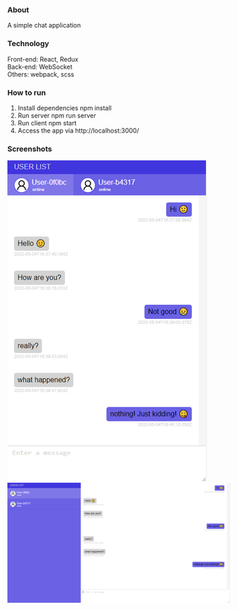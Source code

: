 ### About
A simple chat application

### Technology
Front-end: React, Redux  
Back-end: WebSocket  
Others: webpack, scss

### How to run
1. Install dependencies
  npm install
2. Run server
  npm run server
3. Run client
  npm start
4. Access the app via http://localhost:3000/

### Screenshots
![Mobile Layout](https://github.com/ninhpm95/chat-app/blob/master/MobileLayout.png?raw=true)
![PC Layout](https://github.com/ninhpm95/chat-app/blob/master/PCLayout.png?raw=true)
